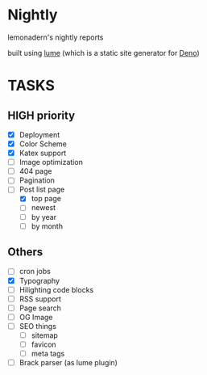 # Nightly

lemonadern's nightly reports

built using [lume](https://lume.land/) (which is a static site generator for
[Deno](https://github.com/denoland/deno))

# TASKS

## HIGH priority

- [x] Deployment
- [x] Color Scheme
- [x] Katex support
- [ ] Image optimization
- [ ] 404 page
- [ ] Pagination
- [ ] Post list page
  - [x] top page
  - [ ] newest
  - [ ] by year
  - [ ] by month

## Others

- [ ] cron jobs
- [x] Typography
- [ ] Hilighting code blocks
- [ ] RSS support
- [ ] Page search
- [ ] OG Image
- [ ] SEO things
  - [ ] sitemap
  - [ ] favicon
  - [ ] meta tags
- [ ] Brack parser (as lume plugin)
